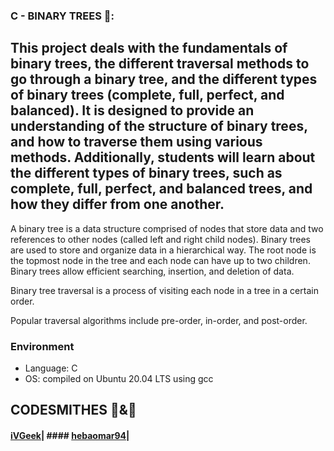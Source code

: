 ### C - BINARY TREES 🌴:

## This project deals with the fundamentals of binary trees, the different traversal methods to go through a binary tree, and the different types of binary trees (complete, full, perfect, and balanced). It is designed to provide an understanding of the structure of binary trees, and how to traverse them using various methods. Additionally, students will learn about the different types of binary trees, such as complete, full, perfect, and balanced trees, and how they differ from one another.

A binary tree is a data structure comprised of nodes that store data and two references to other nodes (called left and right child nodes). 
Binary trees are used to store and organize data in a hierarchical way. 
The root node is the topmost node in the tree and each node can have up to two children. Binary trees allow efficient searching, insertion, and deletion of data. 

Binary tree traversal is a process of visiting each node in a tree in a certain order. 

Popular traversal algorithms include pre-order, in-order, and post-order.


### Environment
* Language:  C
* OS: compiled on Ubuntu 20.04 LTS using gcc

## CODESMITHES 🦊&🌻

#### [iVGeek](https://github.com/iVGeek)| #### [hebaomar94](https://github.com/hebaomar94)|
